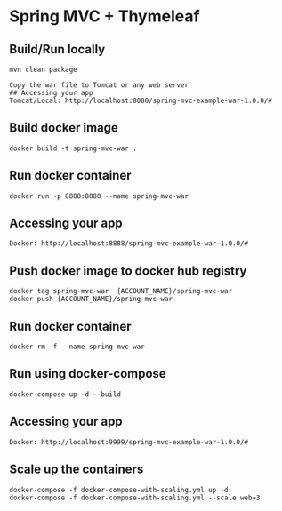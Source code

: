 # Spring MVC + Thymeleaf


## Build/Run locally
	mvn clean package
	
	Copy the war file to Tomcat or any web server
	## Accessing your app
	Tomcat/Local: http://localhost:8080/spring-mvc-example-war-1.0.0/#


## Build docker image
	docker build -t spring-mvc-war .


## Run docker container
	docker run -p 8888:8080 --name spring-mvc-war  


## Accessing your app
	Docker: http://localhost:8888/spring-mvc-example-war-1.0.0/#


## Push docker image to docker hub registry
	docker tag spring-mvc-war  {ACCOUNT_NAME}/spring-mvc-war
	docker push {ACCOUNT_NAME}/spring-mvc-war 


## Run docker container
	docker rm -f --name spring-mvc-war 



## Run using docker-compose
	docker-compose up -d --build
	

## Accessing your app
	Docker: http://localhost:9999/spring-mvc-example-war-1.0.0/#
	
	
## Scale up the containers
    docker-compose -f docker-compose-with-scaling.yml up -d
	docker-compose -f docker-compose-with-scaling.yml --scale web=3
	
	
	
	